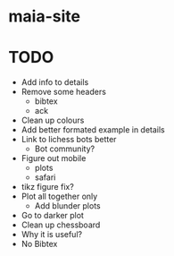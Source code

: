 # maia-site

# TODO

+ Add info to details
+ Remove some headers
  + bibtex
  + ack
+ Clean up colours
+ Add better formated example in details
+ Link to lichess bots better
  + Bot community?
+ Figure out mobile
  + plots
  + safari
+ tikz figure fix?
+ Plot all together only
  + Add blunder plots
+ Go to darker plot
+ Clean up chessboard
+ Why it is useful?
+ No Bibtex
